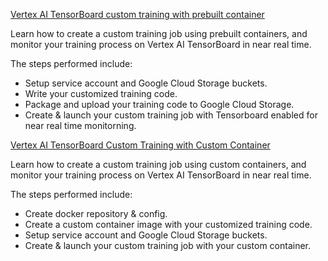 
[Vertex AI TensorBoard custom training with prebuilt container](https://github.com/GoogleCloudPlatform/vertex-ai-samples/blob/main/notebooks/official/tensorboard/tensorboard_custom_training_with_prebuilt_container.ipynb)

Learn how to create a custom training job using prebuilt containers, and monitor your training process on Vertex AI TensorBoard in near real time.

The steps performed include:

* Setup service account and Google Cloud Storage buckets.
* Write your customized training code.
* Package and upload your training code to Google Cloud Storage.
* Create & launch your custom training job with Tensorboard enabled for near real time monitorning.

[Vertex AI TensorBoard Custom Training with Custom Container](https://github.com/GoogleCloudPlatform/vertex-ai-samples/blob/main/notebooks/official/tensorboard/tensorboard_custom_training_with_custom_container.ipynb)

Learn how to create a custom training job using custom containers, and monitor your training process on Vertex AI TensorBoard in near real time.

The steps performed include:

* Create docker repository & config.
* Create a custom container image with your customized training code.
* Setup service account and Google Cloud Storage buckets.
* Create & launch your custom training job with your custom container.
